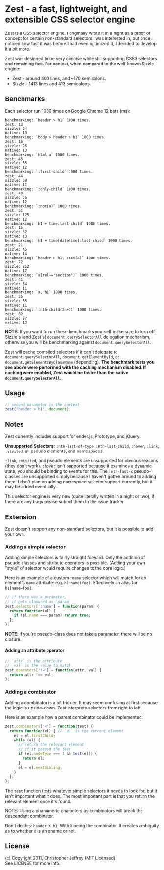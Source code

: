 # Zest - a fast, lightweight, and extensible CSS selector engine

Zest is a CSS selector engine. I originally wrote it in a night as a proof of 
concept for certain non-standard selectors I was interested in, but once I 
noticed how fast it was before I had even optimized it, I decided to develop it 
a bit more.

Zest was designed to be very concise while still supporting CSS3 selectors 
and remaining fast. For context, when compared to the well-known Sizzle engine: 

- Zest - around 400 lines, and ~170 semicolons.
- Sizzle - 1413 lines and 413 semicolons.

## Benchmarks

Each selector run 1000 times on Google Chrome 12 beta (ms):

    benchmarking: `header > h1` 1000 times.
    zest: 13
    sizzle: 24
    native: 13
    benchmarking: `body > header > h1` 1000 times.
    zest: 16
    sizzle: 26
    native: 13
    benchmarking: `html a` 1000 times.
    zest: 45
    sizzle: 55
    native: 12
    benchmarking: `:first-child` 1000 times.
    zest: 44
    sizzle: 68
    native: 11
    benchmarking: `:only-child` 1000 times.
    zest: 49
    sizzle: 66
    native: 12
    benchmarking: `:not(a)` 1000 times.
    zest: 51
    sizzle: 125
    native: 12
    benchmarking: `h1 + time:last-child` 1000 times.
    zest: 15
    sizzle: 32
    native: 13
    benchmarking: `h1 + time[datetime]:last-child` 1000 times.
    zest: 21
    sizzle: 45
    native: 14
    benchmarking: `header > h1, :not(a)` 1000 times.
    zest: 72
    sizzle: 212
    native: 17
    benchmarking: `a[rel~="section"]` 1000 times.
    zest: 41
    sizzle: 54
    native: 11
    benchmarking: `a, h1` 1000 times.
    zest: 25
    sizzle: 55
    native: 11
    benchmarking: `:nth-child(2n+1)` 1000 times.
    zest: 82
    sizzle: 97
    native: 13

__NOTE:__ If you want to run these benchmarks yourself make sure to turn off 
Sizzle's (and Zest's) `document.querySelectorAll` delegation mechanism, 
otherwise you will be benchmarking against `document.querySelectorAll`.

Zest will cache compiled selectors if it can't delegate to 
`document.querySelectorAll`, `document.getElementById`, or 
`document.getElementsByClassName` (depending). __The benchmark tests you see 
above were performed with the caching mechanism disabled. If caching were 
enabled, Zest would be faster than the native `document.querySelectorAll`.__

## Usage

``` js
// second parameter is the context
zest('header > h1', document); 
```

## Notes

Zest currently includes support for ender.js, Prototype, and jQuery.

__Unsupported Selectors:__ `:nth-last-of-type`, `:nth-last-child`, `:hover`, 
`:link`, `:visited`, all pseudo elements, and namespaces.

`:link`, `:visited`, and pseudo elements are unsupported for obvious reasons 
(they don't work). `:hover` isn't supported because it examines a dynamic state, 
you should be binding to events for this. The `:nth-last-x` pseudo-classes are 
unsupported simply because I haven't gotten around to adding them. I don't 
plan on adding namespace selector support currently, but it may be added 
eventually.

This selector engine is very new (quite literally written in a night or two), 
if there are any bugs please submit them to the issue tracker. 

## Extension

Zest doesn't support any non-standard selectors, but it is possible to add your 
own.

### Adding a simple selector

Adding simple selectors is fairly straight forward. Only the addition of pseudo 
classes and attribute operators is possible. (Adding your own "style" of 
selector would require changes to the core logic.)

Here is an example of a custom `:name` selector which will match for an 
element's `name` attribute: e.g. `h1:name(foo)`. Effectively an alias 
for `h1[name=foo]`.

``` js
// if there was a parameter, 
// it gets closured as `param`
zest.selectors[':name'] = function(param) {
  return function(el) {
    if (el.name === param) return true;
  };
};
```

__NOTE__: if you're pseudo-class does not take a parameter, there will be no 
closure.

#### Adding an attribute operator

``` js
// `attr` is the attribute
// `val` is the value to match
zest.operators['!='] = function(attr, val) {
  return attr !== val;
};
```

### Adding a combinator

Adding a combinator is a bit trickier. It may seem confusing at first because
the logic is upside-down. Zest interprets selectors from right to left. 

Here is an example how a parent combinator could be implemented:

``` js
zest.combinators['<'] = function(test) {
  return function(el) { // `el` is the current element
    el = el.firstChild;
    while (el) {
      // return the relevant element
      // if it passed the test
      if (el.nodeType === 1 && test(el)) {
        return el;
      }
      el = el.nextSibling;
    }
  };
};
```

The `test` function tests whatever simple selectors it needs to look for, but 
it isn't important what it does. The most important part is that you return 
the relevant element once it's found.

NOTE: Using alphanumeric characters as combinators will break the descendant 
combinator.

Don't do this: `header X h1`. With `X` being the combinator. 
It creates ambiguity as to whether `X` is an qname or not.

## License

(c) Copyright 2011, Christopher Jeffrey (MIT Licensed).  
See LICENSE for more info.